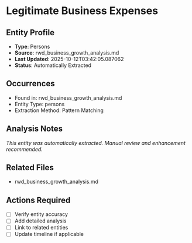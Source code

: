 # Legitimate Business Expenses

## Entity Profile
- **Type**: Persons
- **Source**: rwd_business_growth_analysis.md
- **Last Updated**: 2025-10-12T03:42:05.087062
- **Status**: Automatically Extracted

## Occurrences
- Found in: rwd_business_growth_analysis.md
- Entity Type: persons
- Extraction Method: Pattern Matching

## Analysis Notes
*This entity was automatically extracted. Manual review and enhancement recommended.*

## Related Files
- rwd_business_growth_analysis.md

## Actions Required
- [ ] Verify entity accuracy
- [ ] Add detailed analysis
- [ ] Link to related entities
- [ ] Update timeline if applicable
